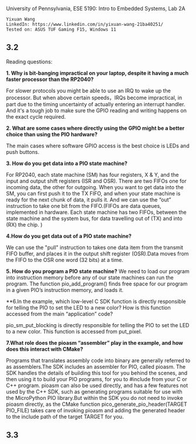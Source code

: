 University of Pennsylvania, ESE 5190: Intro to Embedded Systems, Lab 2A

```
Yixuan Wang
LinkedIn: https://www.linkedin.com/in/yixuan-wang-21ba40251/
Tested on: ASUS TUF Gaming F15, Windows 11
```
 
## 3.2

Reading questions: 

**1. Why is bit-banging impractical on your laptop, despite it having a much faster processor than the RP2040?**

 For slower protocols you might be able to use an IRQ to wake up the processor. But when above certain speeds，IRQs become impractical, in part due to the timing uncertainty of actually entering an interrupt handler. And it's a tough job to make sure the GPIO reading and writing happens on the exact cycle required.
 
**2. What are some cases where directly using the GPIO might be a better choice than using the PIO hardware?**
 
 The main cases where software GPIO access is the best choice is LEDs and push buttons.
 
**3. How do you get data into a PIO state machine?**

For RP2040, each state machine (SM) has four registers, X & Y, and the input and output shift registers (ISR and OSR). There are two FIFOs one for incoming data, the other for outgoing. When you want to get data into the SM, you can first push it to the TX FIFO, and when your state machine is ready for the next chunk of data, it pulls it.
And we can use the “out” instruction to take one bit from the FIFO.(FIFOs are data queues, implemented in hardware. Each state machine has two FIFOs, between the state machine and the system bus, for data travelling out of (TX) and into (RX) the chip. )

**4.How do you get data out of a PIO state machine?**

We can use the "pull" instruction to takes one data item from the transmit FIFO buffer, and places it in the output shift register (OSR).Data moves from the FIFO to the OSR one word (32 bits) at a time. 

**5. How do you program a PIO state machine?**
We need to load our program into instruction memory before any of our state machines can run the program. The function pio_add_program() finds free space for our program in a given PIO’s instruction memory, and loads it.

**6.In the example, which low-level C SDK function is directly responsible for telling the PIO to set the LED to a new color? How is this function accessed from the main “application” code? 

pio_sm_put_blocking is directly responsible for telling the PIO to set the LED to a new color. This function is accessed from put_pixel.

**7.What role does the pioasm “assembler” play in the example, and how does this interact with CMake?**

Programs that translates assembly code into binary are generally referred to as assemblers.The SDK includes an assembler for PIO, called pioasm. The SDK handles the details of building this tool for you behind the scenes, and then using it to build your PIO programs, for you to #include from your C or C++ program. pioasm can also be used directly, and has a few features not used by the C++ SDK, such as generating programs suitable for use with the MicroPython PIO library.But within the SDK you do not need to invoke pioasm directly, as the CMake function pico_generate_pio_header(TARGET PIO_FILE) takes care of invoking pioasm and adding the generated header to the include path of the target TARGET for you.


## 3.3




